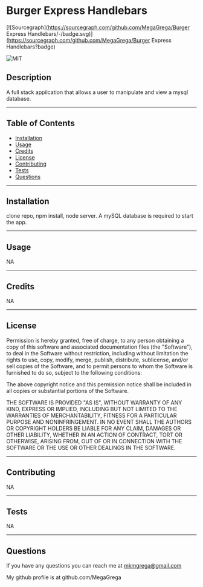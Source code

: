 
# Burger Express Handlebars

[![Sourcegraph](https://sourcegraph.com/github.com/MegaGrega/Burger Express Handlebars/-/badge.svg)](https://sourcegraph.com/github.com/MegaGrega/Burger Express Handlebars?badge)

![MIT](https://img.shields.io/badge/license-MIT-green)

## Description



A full stack appilcation that allows a user to manipulate and view a mysql database.

---
        
## Table of Contents
        
* [Installation](#installation)
* [Usage](#usage)
* [Credits](#credits)
* [License](#license)
* [Contributing](#contributing)
* [Tests](#tests)
* [Questions](#questions)

---
        
## Installation
        
clone repo, npm install, node server. A mySQL database is required to start the app.

---
        
## Usage 
        
NA

---
        
## Credits
        
NA

---
        
## License
        
Permission is hereby granted, free of charge, to any person obtaining a copy of this software and associated documentation files (the "Software"), to deal in the Software without restriction, including without limitation the rights to use, copy, modify, merge, publish, distribute, sublicense, and/or sell copies of the Software, and to permit persons to whom the Software is furnished to do so, subject to the following conditions:
        
The above copyright notice and this permission notice shall be included in all copies or substantial portions of the Software.
        
THE SOFTWARE IS PROVIDED "AS IS", WITHOUT WARRANTY OF ANY KIND, EXPRESS OR IMPLIED, INCLUDING BUT NOT LIMITED TO THE WARRANTIES OF MERCHANTABILITY, FITNESS FOR A PARTICULAR PURPOSE AND NONINFRINGEMENT. IN NO EVENT SHALL THE AUTHORS OR COPYRIGHT HOLDERS BE LIABLE FOR ANY CLAIM, DAMAGES OR OTHER LIABILITY, WHETHER IN AN ACTION OF CONTRACT, TORT OR OTHERWISE, ARISING FROM, OUT OF OR IN CONNECTION WITH THE SOFTWARE OR THE USE OR OTHER DEALINGS IN THE SOFTWARE.

---
        
## Contributing

        
NA

---
        
## Tests
        
NA

---
        
## Questions
        
If you have any questions you can reach me at mkmgrega@gmail.com

My github profile is at github.com/MegaGrega

